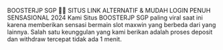 BOOSTERJP SGP  🚀🚀  SITUS LINK ALTERNATIF & MUDAH LOGIN PENUH SENSASIONAL 2024
Kami Situs BOOSTERJP SGP paling viral saat ini karena memberikan sensasi bermain slot maxwin yang berbeda dari yang lainnya. Salah satu keunggulan yang kami berikan adalah proses deposit dan withdraw tercepat tidak ada 1 menit.
